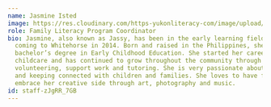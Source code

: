 ```yaml
---
name: Jasmine Isted
image: https://res.cloudinary.com/https-yukonliteracy-com/image/upload/q_35/v1650568344/Jasmine_wgqmna.jpg
role: Family Literacy Program Coordinator
bio: Jasmine, also known as Jassy, has been in the early learning field since
  coming to Whitehorse in 2014. Born and raised in the Philippines, she holds a
  bachelor’s degree in Early Childhood Education. She started her career in
  childcare and has continued to grow throughout the community through
  volunteering, support work and tutoring. She is very passionate about working
  and keeping connected with children and families. She loves to have fun and
  embrace her creative side through art, photography and music.
id: staff-zJgRR_7GB
---
```

